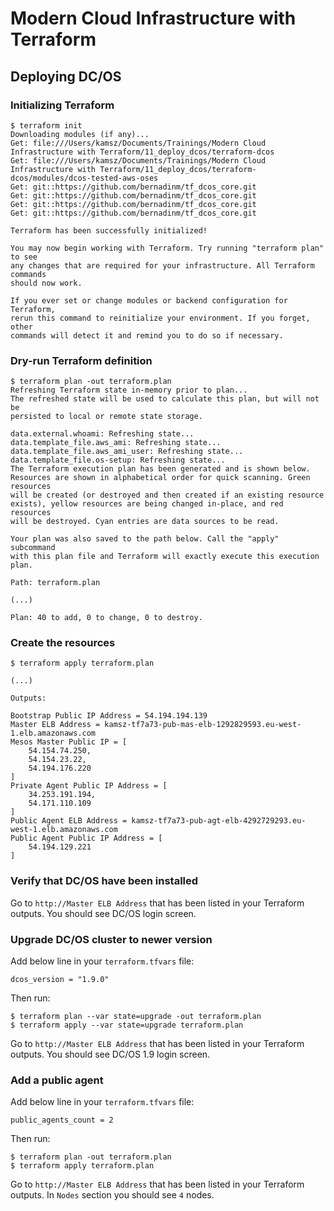 # Modern Cloud Infrastructure with Terraform

## Deploying DC/OS

### Initializing Terraform

```
$ terraform init
Downloading modules (if any)...
Get: file:///Users/kamsz/Documents/Trainings/Modern Cloud Infrastructure with Terraform/11_deploy_dcos/terraform-dcos
Get: file:///Users/kamsz/Documents/Trainings/Modern Cloud Infrastructure with Terraform/11_deploy_dcos/terraform-dcos/modules/dcos-tested-aws-oses
Get: git::https://github.com/bernadinm/tf_dcos_core.git
Get: git::https://github.com/bernadinm/tf_dcos_core.git
Get: git::https://github.com/bernadinm/tf_dcos_core.git
Get: git::https://github.com/bernadinm/tf_dcos_core.git

Terraform has been successfully initialized!

You may now begin working with Terraform. Try running "terraform plan" to see
any changes that are required for your infrastructure. All Terraform commands
should now work.

If you ever set or change modules or backend configuration for Terraform,
rerun this command to reinitialize your environment. If you forget, other
commands will detect it and remind you to do so if necessary.
```

### Dry-run Terraform definition

```
$ terraform plan -out terraform.plan
Refreshing Terraform state in-memory prior to plan...
The refreshed state will be used to calculate this plan, but will not be
persisted to local or remote state storage.

data.external.whoami: Refreshing state...
data.template_file.aws_ami: Refreshing state...
data.template_file.aws_ami_user: Refreshing state...
data.template_file.os-setup: Refreshing state...
The Terraform execution plan has been generated and is shown below.
Resources are shown in alphabetical order for quick scanning. Green resources
will be created (or destroyed and then created if an existing resource
exists), yellow resources are being changed in-place, and red resources
will be destroyed. Cyan entries are data sources to be read.

Your plan was also saved to the path below. Call the "apply" subcommand
with this plan file and Terraform will exactly execute this execution
plan.

Path: terraform.plan

(...)

Plan: 40 to add, 0 to change, 0 to destroy.
```

### Create the resources

```
$ terraform apply terraform.plan

(...)

Outputs:

Bootstrap Public IP Address = 54.194.194.139
Master ELB Address = kamsz-tf7a73-pub-mas-elb-1292829593.eu-west-1.elb.amazonaws.com
Mesos Master Public IP = [
    54.154.74.250,
    54.154.23.22,
    54.194.176.220
]
Private Agent Public IP Address = [
    34.253.191.194,
    54.171.110.109
]
Public Agent ELB Address = kamsz-tf7a73-pub-agt-elb-4292729293.eu-west-1.elb.amazonaws.com
Public Agent Public IP Address = [
    54.194.129.221
]
```

### Verify that DC/OS have been installed

Go to `http://Master ELB Address` that has been listed in your Terraform outputs. You should see DC/OS login screen.

### Upgrade DC/OS cluster to newer version

Add below line in your `terraform.tfvars` file:

```
dcos_version = "1.9.0"
```

Then run:

```
$ terraform plan --var state=upgrade -out terraform.plan
$ terraform apply --var state=upgrade terraform.plan
```

Go to `http://Master ELB Address` that has been listed in your Terraform outputs. You should see DC/OS 1.9 login screen.

### Add a public agent

Add below line in your `terraform.tfvars` file:

```
public_agents_count = 2
```

Then run:

```
$ terraform plan -out terraform.plan
$ terraform apply terraform.plan
```

Go to `http://Master ELB Address` that has been listed in your Terraform outputs. In `Nodes` section you should see `4` nodes.
